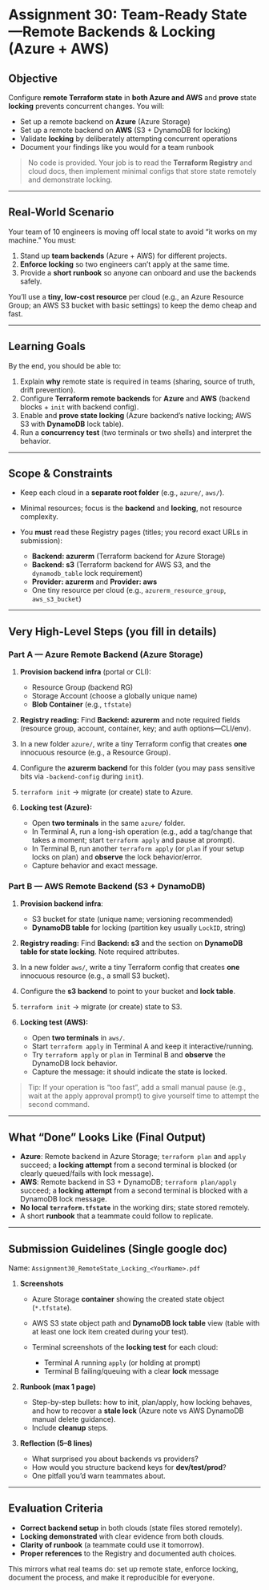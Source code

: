 # Assignment 30: **Team-Ready State—Remote Backends & Locking (Azure + AWS)**

## Objective

Configure **remote Terraform state** in **both Azure and AWS** and **prove** state **locking** prevents concurrent changes. You will:

* Set up a remote backend on **Azure** (Azure Storage)
* Set up a remote backend on **AWS** (S3 + DynamoDB for locking)
* Validate **locking** by deliberately attempting concurrent operations
* Document your findings like you would for a team runbook

> No code is provided. Your job is to read the **Terraform Registry** and cloud docs, then implement minimal configs that store state remotely and demonstrate locking.

---

## Real-World Scenario

Your team of 10 engineers is moving off local state to avoid “it works on my machine.” You must:

1. Stand up **team backends** (Azure + AWS) for different projects.
2. **Enforce locking** so two engineers can’t apply at the same time.
3. Provide a **short runbook** so anyone can onboard and use the backends safely.

You’ll use a **tiny, low-cost resource** per cloud (e.g., an Azure Resource Group; an AWS S3 bucket with basic settings) to keep the demo cheap and fast.

---

## Learning Goals

By the end, you should be able to:

1. Explain **why** remote state is required in teams (sharing, source of truth, drift prevention).
2. Configure **Terraform remote backends** for **Azure** and **AWS** (backend blocks + `init` with backend config).
3. Enable and **prove state locking** (Azure backend’s native locking; AWS S3 with **DynamoDB** lock table).
4. Run a **concurrency test** (two terminals or two shells) and interpret the behavior.

---

## Scope & Constraints

* Keep each cloud in a **separate root folder** (e.g., `azure/`, `aws/`).
* Minimal resources; focus is the **backend** and **locking**, not resource complexity.
* You **must** read these Registry pages (titles; you record exact URLs in submission):

  * **Backend: azurerm** (Terraform backend for Azure Storage)
  * **Backend: s3** (Terraform backend for AWS S3, and the `dynamodb_table` lock requirement)
  * **Provider: azurerm** and **Provider: aws**
  * One tiny resource per cloud (e.g., `azurerm_resource_group`, `aws_s3_bucket`)

---

## Very High-Level Steps (you fill in details)

### Part A — Azure Remote Backend (Azure Storage)

1. **Provision backend infra** (portal or CLI):

   * Resource Group (backend RG)
   * Storage Account (choose a globally unique name)
   * **Blob Container** (e.g., `tfstate`)
2. **Registry reading:** Find **Backend: azurerm** and note required fields (resource group, account, container, key; and auth options—CLI/env).
3. In a new folder `azure/`, write a tiny Terraform config that creates **one** innocuous resource (e.g., a Resource Group).
4. Configure the **azurerm backend** for this folder (you may pass sensitive bits via `-backend-config` during `init`).
5. `terraform init` → migrate (or create) state to Azure.
6. **Locking test (Azure):**

   * Open **two terminals** in the same `azure/` folder.
   * In Terminal A, run a long-ish operation (e.g., add a tag/change that takes a moment; start `terraform apply` and pause at prompt).
   * In Terminal B, run another `terraform apply` (or `plan` if your setup locks on plan) and **observe** the lock behavior/error.
   * Capture behavior and exact message.

### Part B — AWS Remote Backend (S3 + DynamoDB)

1. **Provision backend infra**:

   * S3 bucket for state (unique name; versioning recommended)
   * **DynamoDB table** for locking (partition key usually `LockID`, string)
2. **Registry reading:** Find **Backend: s3** and the section on **DynamoDB table for state locking**. Note required attributes.
3. In a new folder `aws/`, write a tiny Terraform config that creates **one** innocuous resource (e.g., a small S3 bucket).
4. Configure the **s3 backend** to point to your bucket and **lock table**.
5. `terraform init` → migrate (or create) state to S3.
6. **Locking test (AWS):**

   * Open **two terminals** in `aws/`.
   * Start `terraform apply` in Terminal A and keep it interactive/running.
   * Try `terraform apply` or `plan` in Terminal B and **observe** the DynamoDB lock behavior.
   * Capture the message: it should indicate the state is locked.

> Tip: If your operation is “too fast”, add a small manual pause (e.g., wait at the apply approval prompt) to give yourself time to attempt the second command.

---

## What “Done” Looks Like (Final Output)

* **Azure**: Remote backend in Azure Storage; `terraform plan` and `apply` succeed; a **locking attempt** from a second terminal is blocked (or clearly queued/fails with lock message).
* **AWS**: Remote backend in S3 + DynamoDB; `terraform plan/apply` succeed; a **locking attempt** from a second terminal is blocked with a DynamoDB lock message.
* **No local `terraform.tfstate`** in the working dirs; state stored remotely.
* A short **runbook** that a teammate could follow to replicate.

---

## Submission Guidelines (Single google doc)

Name: `Assignment30_RemoteState_Locking_<YourName>.pdf`

1. **Screenshots**

   * Azure Storage **container** showing the created state object (`*.tfstate`).
   * AWS S3 state object path and **DynamoDB lock table** view (table with at least one lock item created during your test).
   * Terminal screenshots of the **locking test** for each cloud:

     * Terminal A running `apply` (or holding at prompt)
     * Terminal B failing/queuing with a clear **lock** message

2. **Runbook (max 1 page)**

   * Step-by-step bullets: how to init, plan/apply, how locking behaves, and how to recover a **stale lock** (Azure note vs AWS DynamoDB manual delete guidance).
   * Include **cleanup** steps.

3. **Reflection (5–8 lines)**

   * What surprised you about backends vs providers?
   * How would you structure backend keys for **dev/test/prod**?
   * One pitfall you’d warn teammates about.

---

## Evaluation Criteria

* **Correct backend setup** in both clouds (state files stored remotely).
* **Locking demonstrated** with clear evidence from both clouds.
* **Clarity of runbook** (a teammate could use it tomorrow).
* **Proper references** to the Registry and documented auth choices.

This mirrors what real teams do: set up remote state, enforce locking, document the process, and make it reproducible for everyone.
